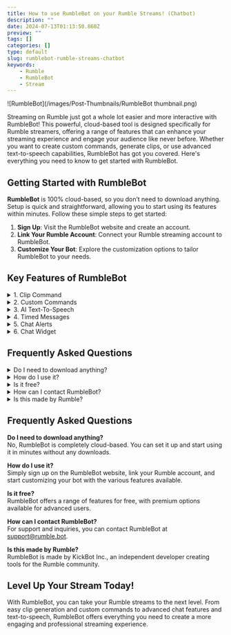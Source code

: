 ```yaml
---
title: How to use RumbleBot on your Rumble Streams! (Chatbot)
description: ""
date: 2024-07-13T01:13:50.860Z
preview: ""
tags: []
categories: []
type: default
slug: rumblebot-rumble-streams-chatbot
keywords:
    - Rumble
    - RumbleBot
    - Stream
---
```


![RumbleBot](/images/Post-Thumbnails/RumbleBot thumbnail.png)

Streaming on Rumble just got a whole lot easier and more interactive with RumbleBot! This powerful, cloud-based tool is designed specifically for Rumble streamers, offering a range of features that can enhance your streaming experience and engage your audience like never before. Whether you want to create custom commands, generate clips, or use advanced text-to-speech capabilities, RumbleBot has got you covered. Here's everything you need to know to get started with RumbleBot.

## Getting Started with RumbleBot

**RumbleBot** is 100% cloud-based, so you don’t need to download anything. Setup is quick and straightforward, allowing you to start using its features within minutes. Follow these simple steps to get started:

1. **Sign Up**: Visit the RumbleBot website and create an account.
2. **Link Your Rumble Account**: Connect your Rumble streaming account to RumbleBot.
3. **Customize Your Bot**: Explore the customization options to tailor RumbleBot to your needs.

## Key Features of RumbleBot

<details>
  <summary>1. Clip Command</summary>
  Capture the best moments of your stream effortlessly with the `!clip` command. This feature allows your viewers to generate clips of up to the last 240 seconds of your stream, making it easy to share highlights on social media. No editing required—just instant clips!
</details>

<details>
  <summary>2. Custom Commands</summary>
  Enhance viewer interaction by creating custom commands. Share your social media links, Discord server, or any other important information with ease. Custom commands are a great way to keep your audience informed and engaged.
</details>

<details>
  <summary>3. AI Text-To-Speech</summary>
  Bring a new level of interaction to your streams with life-like text-to-speech. Choose from a variety of voices to read out viewer messages, adding a fun and dynamic element to your broadcasts. With over 500,000 TTS messages already sent, this feature is a hit with streamers and viewers alike.
</details>

<details>
  <summary>4. Timed Messages</summary>
  Automate reminders and announcements with timed messages. Schedule regular updates to promote your socials, Discord server, or any other important information, ensuring your viewers never miss out on what's important.
</details>

<details>
  <summary>5. Chat Alerts</summary>
  Keep your viewers informed about new followers and subscribers with real-time chat alerts. Every time someone follows or subscribes to your channel, RumbleBot will send an alert in the chat, helping to build a sense of community and excitement.
</details>

<details>
  <summary>6. Chat Widget</summary>
  Display a highly customizable chat widget on your stream. With a static URL and no ongoing configuration required, the chat widget is easy to set up and use. Choose from preconfigured themes or create your own using the CSS editor for a truly personalized look.
</details>

## Frequently Asked Questions

<details>
  <summary>Do I need to download anything?</summary>
  No, RumbleBot is completely cloud-based. You can set it up and start using it in minutes without any downloads.
</details>

<details>
  <summary>How do I use it?</summary>
  Simply sign up on the RumbleBot website, link your Rumble account, and start customizing your bot with the various features available.
</details>

<details>
  <summary>Is it free?</summary>
  RumbleBot offers a range of features for free, with premium options available for advanced users.
</details>

<details>
  <summary>How can I contact RumbleBot?</summary>
  For support and inquiries, you can contact RumbleBot at [support@rumble.bot](mailto:support@rumble.bot).
</details>

<details>
  <summary>Is this made by Rumble?</summary>
  RumbleBot is made by KickBot Inc., an independent developer creating tools for the Rumble community.
</details>

## Frequently Asked Questions

**Do I need to download anything?**  
No, RumbleBot is completely cloud-based. You can set it up and start using it in minutes without any downloads.

**How do I use it?**  
Simply sign up on the RumbleBot website, link your Rumble account, and start customizing your bot with the various features available.

**Is it free?**  
RumbleBot offers a range of features for free, with premium options available for advanced users.

**How can I contact RumbleBot?**  
For support and inquiries, you can contact RumbleBot at [support@rumble.bot](mailto:support@rumble.bot).

**Is this made by Rumble?**  
RumbleBot is made by KickBot Inc., an independent developer creating tools for the Rumble community.

## Level Up Your Stream Today!

With RumbleBot, you can take your Rumble streams to the next level. From easy clip generation and custom commands to advanced chat features and text-to-speech, RumbleBot offers everything you need to create a more engaging and professional streaming experience.